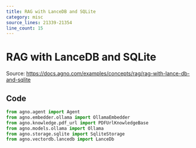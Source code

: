 ```yaml
---
title: RAG with LanceDB and SQLite
category: misc
source_lines: 21339-21354
line_count: 15
---
```


# RAG with LanceDB and SQLite
Source: https://docs.agno.com/examples/concepts/rag/rag-with-lance-db-and-sqlite



## Code

```python
from agno.agent import Agent
from agno.embedder.ollama import OllamaEmbedder
from agno.knowledge.pdf_url import PDFUrlKnowledgeBase
from agno.models.ollama import Ollama
from agno.storage.sqlite import SqliteStorage
from agno.vectordb.lancedb import LanceDb

